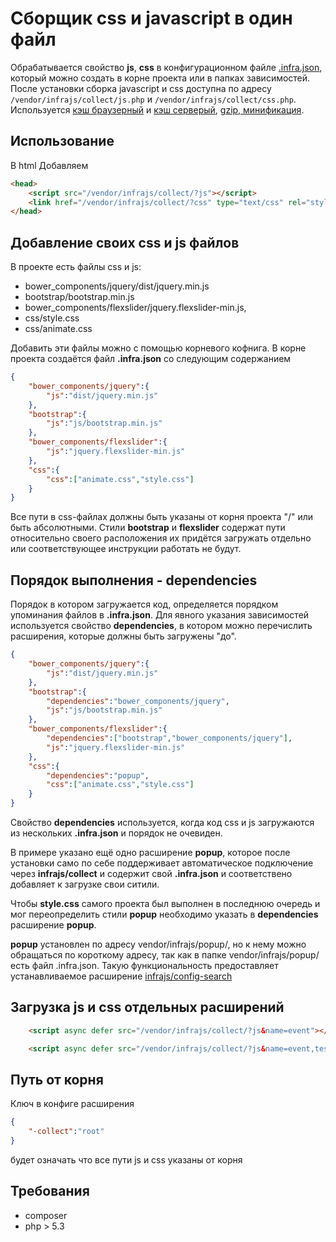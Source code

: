 # Сборщик css и javascript в один файл
Обрабатывается свойство **js**, **css** в конфигурационном файле [.infra.json](https://github.com/infrajs/config), который можно создать в корне проекта или в папках зависимостей.
После установки сборка javascript и css доступна по адресу ```/vendor/infrajs/collect/js.php``` и ```/vendor/infrajs/collect/css.php```.
Используется [кэш браузерный](https://github.com/infrajs/nostore) и [кэш серверый](https://github.com/infrajs/mem), [gzip, минификация](https://github.com/matthiasmullie/minify).

## Использование

В html Добавляем

```html
<head>
	<script src="/vendor/infrajs/collect/?js"></script>
	<link href="/vendor/infrajs/collect/?css" type="text/css" rel="stylesheet" />
</head>
```

## Добавление своих css и js файлов
В проекте есть файлы css и js:

- bower_components/jquery/dist/jquery.min.js
- bootstrap/bootstrap.min.js
- bower_components/flexslider/jquery.flexslider-min.js,
- css/style.css
- css/animate.css

Добавить эти файлы можно с помощью корневого кофнига. В корне проекта создаётся файл **.infra.json** со следующим содержанием

```json
{
	"bower_components/jquery":{
		"js":"dist/jquery.min.js"
	},
	"bootstrap":{
		"js":"js/bootstrap.min.js"
	},
	"bower_components/flexslider":{
		"js":"jquery.flexslider-min.js"
	},
	"css":{
		"css":["animate.css","style.css"]
	}
}
```

Все пути в css-файлах должны быть указаны от корня проекта "/" или быть абсолютными. 
Стили **bootstrap** и **flexslider** содержат пути относительно своего расположения их придётся загружать отдельно или соответствующее инструкции работать не будут.

## Порядок выполнения - dependencies
Порядок в котором загружается код, определяется порядком упоминания файлов в **.infra.json**. 
Для явного указания зависимостей используется свойство **dependencies**, в котором можно перечислить расширения, которые должны быть загружены "до".

```json
{
	"bower_components/jquery":{
		"js":"dist/jquery.min.js"
	},
	"bootstrap":{
		"dependencies":"bower_components/jquery",
		"js":"js/bootstrap.min.js"
	},
	"bower_components/flexslider":{
		"dependencies":["bootstrap","bower_components/jquery"],
		"js":"jquery.flexslider-min.js"
	},
	"css":{
		"dependencies":"popup",
		"css":["animate.css","style.css"]
	}
}
```

Свойство **dependencies** используется, когда код css и js загружаются из нескольких **.infra.json** и порядок не очевиден.

В примере указано ещё одно расширение **popup**, которое после установки само по себе поддерживает автоматическое подключение через **infrajs/collect** и содержит свой **.infra.json** и соответствено добавляет к загрузке свои ситили. 

Чтобы **style.css** самого проекта был выполнен в последнюю очередь и мог переопределить стили **popup** необходимо указать в **dependencies** расширение **popup**.

**popup** установлен по адресу vendor/infrajs/popup/, но к нему можно обращаться по короткому адресу, так как в папке vendor/infrajs/popup/ есть файл .infra.json. Такую функциональность предоставляет устанавливаемое расширение [infrajs/config-search](https://github.com/infrajs/config-search)

## Загрузка js и css отдельных расширений
```html
	<script async defer src="/vendor/infrajs/collect/?js&name=event"></script>
```
```html
	<script async defer src="/vendor/infrajs/collect/?js&name=event,tester"></script>
```
## Путь от корня
Ключ в конфиге расширения
```json
{
	"-collect":"root"
}
``` 
будет означать что все пути js и css указаны от корня

## Требования
- composer
- php > 5.3
